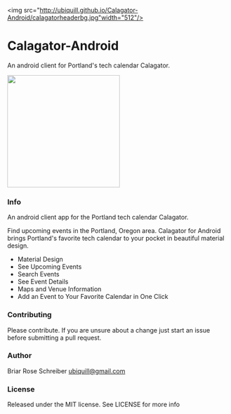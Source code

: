 <img src="http://ubiquill.github.io/Calagator-Android/calagatorheaderbg.jpg"width="512"/>

# Calagator-Android

An android client for Portland's tech calendar Calagator.

<img src="http://ubiquill.github.io/Calagator-Android/screenshot.png" width="256"/>

### Info
An android client app for the Portland tech calendar Calagator.

Find upcoming events in the Portland, Oregon area. Calagator for Android brings Portland's favorite tech calendar to your pocket in beautiful material design.

* Material Design
* See Upcoming Events
* Search Events
* See Event Details
* Maps and Venue Information
* Add an Event to Your Favorite Calendar in One Click

### Contributing
Please contribute. If you are unsure about a change just start an issue before submitting a pull request.

### Author
Briar Rose Schreiber <ubiquill@gmail.com>

### License
Released under the MIT license. See LICENSE for more info

